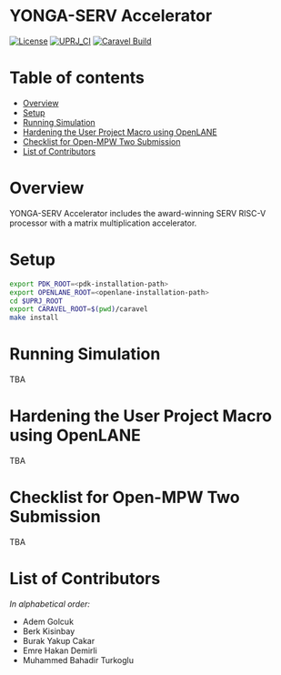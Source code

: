 # YONGA-SERV Accelerator

[![License](https://img.shields.io/badge/License-Apache%202.0-blue.svg)](https://opensource.org/licenses/Apache-2.0) [![UPRJ_CI](https://github.com/efabless/caravel_project_example/actions/workflows/user_project_ci.yml/badge.svg)](https://github.com/efabless/caravel_project_example/actions/workflows/user_project_ci.yml) [![Caravel Build](https://github.com/efabless/caravel_project_example/actions/workflows/caravel_build.yml/badge.svg)](https://github.com/efabless/caravel_project_example/actions/workflows/caravel_build.yml)

Table of contents
=================

- [Overview](#overview)
- [Setup](#setup)
- [Running Simulation](#running-simulation)
- [Hardening the User Project Macro using OpenLANE](#hardening-the-user-project-macro-using-openlane)
- [Checklist for Open-MPW Two Submission](#checklist-for-open-mpw-two-submission)
- [List of Contributors](#list-of-contributors)

Overview
========

YONGA-SERV Accelerator includes the award-winning SERV RISC-V processor with a matrix multiplication accelerator.

Setup
========

```bash
export PDK_ROOT=<pdk-installation-path>
export OPENLANE_ROOT=<openlane-installation-path>
cd $UPRJ_ROOT
export CARAVEL_ROOT=$(pwd)/caravel
make install
```

Running Simulation
========

TBA

Hardening the User Project Macro using OpenLANE
========

TBA

Checklist for Open-MPW Two Submission
=================================

TBA

List of Contributors
=================================

*In alphabetical order:*

- Adem Golcuk
- Berk Kisinbay
- Burak Yakup Cakar
- Emre Hakan Demirli
- Muhammed Bahadir Turkoglu

